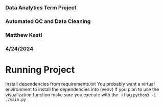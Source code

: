 ### Data Analytics Term Project
### Automated QC and Data Cleaning
### Matthew Kastl
### 4/24/2024


# Running Project
Install dependencies from requirements.txt
You probably want a virtual environment to install the dependencies into (venv)
If you plan to use the visualization function make sure you execute with the -i flag `python3 -i ./main.py`
